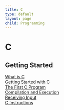 ```yaml
---
title: C
type: default
layout: page
child: Programming
---
```


# C

## Getting Started

[What is C](/programming/c/getting-started/definition)<br>
[Getting Started with C](/programming/c/getting-started/getting-started)<br>
[The First C Program](/programming/c/getting-started/c-program)<br>
[Compilation and Execution](/programming/c/getting-started/compilation)<br>
[Receiving Input](/programming/c/getting-started/receiving-input)<br>
[C Instructions](/programming/c/getting-started/instructions)<br>

